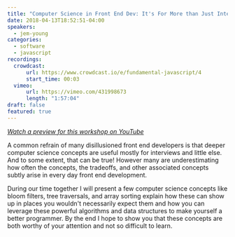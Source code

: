 ```yaml
---
title: "Computer Science in Front End Dev: It's For More than Just Interviews"
date: 2018-04-13T18:52:51-04:00
speakers:
  - jem-young
categories:
  - software
  - javascript
recordings:
  crowdcast:
      url: https://www.crowdcast.io/e/fundamental-javascript/4
      start_time: 00:03
  vimeo:
      url: https://vimeo.com/431998673
      length: "1:57:04"
draft: false
featured: true
---
```


[_Watch a preview for this workshop on YouTube_](https://www.youtube.com/watch?v=nKavC-CAqjs)

A common refrain of many disillusioned front end developers is that deeper computer science concepts are useful mostly for interviews and little else. And to some extent, that can be true! However many are underestimating how often the concepts, the tradeoffs, and other associated concepts subtly arise in every day front end development.

During our time together I will present a few computer science concepts like bloom filters, tree traversals, and array sorting explain how these can show up in places you wouldn't necessarily expect them and how you can leverage these powerful algorithms and data structures to make yourself a better programmer. By the end I hope to show you that these concepts are both worthy of your attention and not so difficult to learn.
